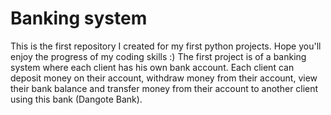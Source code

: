# Banking system
This is the first repository I created for my first python projects. Hope you'll enjoy the progress of my coding skills :)
The first project is of a banking system where each client has his own bank account. Each client can deposit money on their account, withdraw money from their account, view their bank balance and transfer money from their account to another client using this bank (Dangote Bank). 
